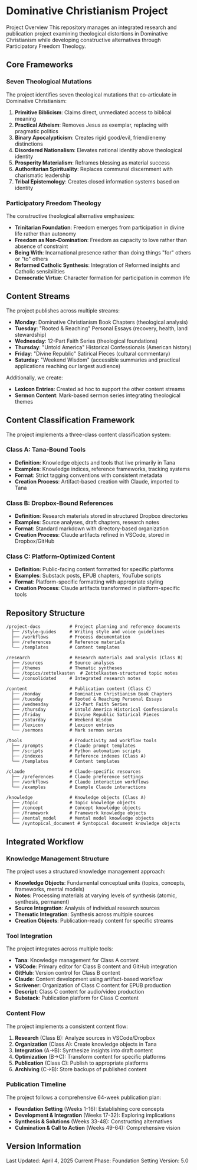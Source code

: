 # Dominative Christianism Project
Project Overview
This repository manages an integrated research and publication project examining theological distortions in Dominative Christianism while developing constructive alternatives through Participatory Freedom Theology.

## Core Frameworks
### Seven Theological Mutations
The project identifies seven theological mutations that co-articulate in Dominative Christianism:

1. **Primitive Biblicism**: Claims direct, unmediated access to biblical meaning
2. **Practical Atheism**: Removes Jesus as exemplar, replacing with pragmatic politics
3. **Binary Apocalypticism**: Creates rigid good/evil, friend/enemy distinctions
4. **Disordered Nationalism**: Elevates national identity above theological identity
5. **Prosperity Materialism**: Reframes blessing as material success
6. **Authoritarian Spirituality**: Replaces communal discernment with charismatic leadership
7. **Tribal Epistemology**: Creates closed information systems based on identity

### Participatory Freedom Theology
The constructive theological alternative emphasizes:

- **Trinitarian Foundation**: Freedom emerges from participation in divine life rather than autonomy
- **Freedom as Non-Domination**: Freedom as capacity to love rather than absence of constraint
- **Being With**: Incarnational presence rather than doing things "for" others or "to" others
- **Reformed Catholic Synthesis**: Integration of Reformed insights and Catholic sensibilities
- **Democratic Virtue**: Character formation for participation in common life

## Content Streams
The project publishes across multiple streams:

- **Monday**: Dominative Christianism Book Chapters (theological analysis)
- **Tuesday**: "Rooted & Reaching" Personal Essays (recovery, health, land stewardship)
- **Wednesday**: 12-Part Faith Series (theological foundations)
- **Thursday**: "Untold America" Historical Confessionals (American history)
- **Friday**: "Divine Republic" Satirical Pieces (cultural commentary)
- **Saturday**: "Weekend Wisdom" (accessible summaries and practical applications reaching our largest audience)

Additionally, we create:

- **Lexicon Entries**: Created ad hoc to support the other content streams
- **Sermon Content**: Mark-based sermon series integrating theological themes

## Content Classification Framework
The project implements a three-class content classification system:

### Class A: Tana-Bound Tools
- **Definition**: Knowledge objects and tools that live primarily in Tana
- **Examples**: Knowledge indices, reference frameworks, tracking systems
- **Format**: Strict tagging conventions with consistent metadata
- **Creation Process**: Artifact-based creation with Claude, imported to Tana

### Class B: Dropbox-Bound References
- **Definition**: Research materials stored in structured Dropbox directories
- **Examples**: Source analyses, draft chapters, research notes
- **Format**: Standard markdown with directory-based organization
- **Creation Process**: Claude artifacts refined in VSCode, stored in Dropbox/GitHub

### Class C: Platform-Optimized Content
- **Definition**: Public-facing content formatted for specific platforms
- **Examples**: Substack posts, EPUB chapters, YouTube scripts
- **Format**: Platform-specific formatting with appropriate styling
- **Creation Process**: Claude artifacts transformed in platform-specific tools

## Repository Structure
```
/project-docs           # Project planning and reference documents
  ├── /style-guides     # Writing style and voice guidelines
  ├── /workflows        # Process documentation
  ├── /references       # Reference materials
  └── /templates        # Content templates

/research               # Research materials and analysis (Class B)
  ├── /sources          # Source analyses
  ├── /themes           # Thematic syntheses
  ├── /topics/zettelkasten  # Zettelkasten-structured topic notes
  └── /consolidated     # Integrated research notes

/content                # Publication content (Class C)
  ├── /monday           # Dominative Christianism Book Chapters
  ├── /tuesday          # Rooted & Reaching Personal Essays
  ├── /wednesday        # 12-Part Faith Series
  ├── /thursday         # Untold America Historical Confessionals
  ├── /friday           # Divine Republic Satirical Pieces
  ├── /saturday         # Weekend Wisdom
  ├── /lexicon          # Lexicon entries
  └── /sermons          # Mark sermon series

/tools                  # Productivity and workflow tools
  ├── /prompts          # Claude prompt templates
  ├── /scripts          # Python automation scripts
  ├── /indexes          # Reference indexes (Class A)
  └── /templates        # Content templates

/claude                 # Claude-specific resources
  ├── /preferences      # Claude preference settings
  ├── /workflows        # Claude interaction workflows
  └── /examples         # Example Claude interactions

/knowledge              # Knowledge objects (Class A)
  ├── /topic            # Topic knowledge objects
  ├── /concept          # Concept knowledge objects
  ├── /framework        # Framework knowledge objects
  ├── /mental_model     # Mental model knowledge objects
  └── /syntopical_document # Syntopical document knowledge objects
```

## Integrated Workflow
### Knowledge Management Structure
The project uses a structured knowledge management approach:

- **Knowledge Objects**: Fundamental conceptual units (topics, concepts, frameworks, mental models)
- **Notes**: Processing materials at varying levels of synthesis (atomic, synthesis, permanent)
- **Source Integration**: Analysis of individual research sources
- **Thematic Integration**: Synthesis across multiple sources
- **Creation Objects**: Publication-ready content for specific streams

### Tool Integration
The project integrates across multiple tools:

- **Tana**: Knowledge management for Class A content
- **VSCode**: Primary editor for Class B content and GitHub integration
- **GitHub**: Version control for Class B content
- **Claude**: Content development using artifact-based workflow
- **Scrivener**: Organization of Class C content for EPUB production
- **Descript**: Class C content for audio/video production
- **Substack**: Publication platform for Class C content

### Content Flow
The project implements a consistent content flow:

1. **Research** (Class B): Analyze sources in VSCode/Dropbox
2. **Organization** (Class A): Create knowledge objects in Tana
3. **Integration** (A→B): Synthesize insights into draft content
4. **Optimization** (B→C): Transform content for specific platforms
5. **Publication** (Class C): Publish to appropriate platforms
6. **Archiving** (C→B): Store backups of published content

### Publication Timeline
The project follows a comprehensive 64-week publication plan:

- **Foundation Setting** (Weeks 1-16): Establishing core concepts
- **Development & Integration** (Weeks 17-32): Exploring implications
- **Synthesis & Solutions** (Weeks 33-48): Constructing alternatives
- **Culmination & Call to Action** (Weeks 49-64): Comprehensive vision

## Version Information

Last Updated: April 4, 2025
Current Phase: Foundation Setting
Version: 5.0